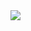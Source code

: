<img src="https://capsule-render.vercel.app/api?type=waving!&color=F08080&height=150&section=header&text=Welcome%20&fontSize=45&fontColor=1D1E23&text=Geondori's%20Github&fontSize=20" />
